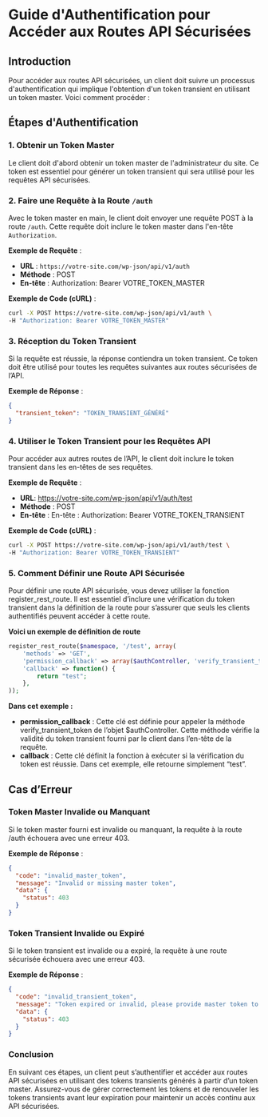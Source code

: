 # Guide d'Authentification pour Accéder aux Routes API Sécurisées

## Introduction
Pour accéder aux routes API sécurisées, un client doit suivre un processus d'authentification qui implique l'obtention d'un token transient en utilisant un token master. Voici comment procéder :

## Étapes d'Authentification

### 1. Obtenir un Token Master
Le client doit d'abord obtenir un token master de l'administrateur du site. Ce token est essentiel pour générer un token transient qui sera utilisé pour les requêtes API sécurisées.

### 2. Faire une Requête à la Route `/auth`
Avec le token master en main, le client doit envoyer une requête POST à la route `/auth`. Cette requête doit inclure le token master dans l'en-tête `Authorization`.

**Exemple de Requête** :
- **URL** : `https://votre-site.com/wp-json/api/v1/auth`
- **Méthode** : POST
- **En-tête** : Authorization: Bearer VOTRE_TOKEN_MASTER

**Exemple de Code (cURL)** :
```sh
curl -X POST https://votre-site.com/wp-json/api/v1/auth \
-H "Authorization: Bearer VOTRE_TOKEN_MASTER"
```
### 3. Réception du Token Transient

Si la requête est réussie, la réponse contiendra un token transient. Ce token doit être utilisé pour toutes les requêtes suivantes aux routes sécurisées de l’API.

**Exemple de Réponse** :

```json
{
  "transient_token": "TOKEN_TRANSIENT_GÉNÉRÉ"
}
```
### 4. Utiliser le Token Transient pour les Requêtes API

Pour accéder aux autres routes de l’API, le client doit inclure le token transient dans les en-têtes de ses requêtes.

**Exemple de Requête** :

- **URL**: https://votre-site.com/wp-json/api/v1/auth/test
- **Méthode** : POST
- **En-tête** :	En-tête : Authorization: Bearer VOTRE_TOKEN_TRANSIENT

**Exemple de Code (cURL)** :

```sh
curl -X POST https://votre-site.com/wp-json/api/v1/auth/test \
-H "Authorization: Bearer VOTRE_TOKEN_TRANSIENT"
```

### 5. Comment Définir une Route API Sécurisée

Pour définir une route API sécurisée, vous devez utiliser la fonction register_rest_route. Il est essentiel d’inclure une vérification du token transient dans la définition de la route pour s’assurer que seuls les clients authentifiés peuvent accéder à cette route.

**Voici un exemple de définition de route**

```php
register_rest_route($namespace, '/test', array(
    'methods' => 'GET',
    'permission_callback' => array($authController, 'verify_transient_token'),
    'callback' => function() {
        return "test";
    },
));
```
**Dans cet exemple :**
- **permission_callback** : Cette clé est définie pour appeler la méthode verify_transient_token de l’objet $authController. Cette méthode vérifie la validité du token transient fourni par le client dans l’en-tête de la requête.
- **callback** : Cette clé définit la fonction à exécuter si la vérification du token est réussie. Dans cet exemple, elle retourne simplement “test”.

## Cas d’Erreur

### Token Master Invalide ou Manquant

Si le token master fourni est invalide ou manquant, la requête à la route /auth échouera avec une erreur 403.

**Exemple de Réponse** :
```json
{
  "code": "invalid_master_token",
  "message": "Invalid or missing master token",
  "data": {
    "status": 403
  }
}
```
### Token Transient Invalide ou Expiré

Si le token transient est invalide ou a expiré, la requête à une route sécurisée échouera avec une erreur 403.

**Exemple de Réponse** :
```json
{
  "code": "invalid_transient_token",
  "message": "Token expired or invalid, please provide master token to generate a new transient token",
  "data": {
    "status": 403
  }
}
```

### Conclusion

En suivant ces étapes, un client peut s’authentifier et accéder aux routes API sécurisées en utilisant des tokens transients générés à partir d’un token master. Assurez-vous de gérer correctement les tokens et de renouveler les tokens transients avant leur expiration pour maintenir un accès continu aux API sécurisées.